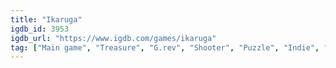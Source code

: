 ```yaml
---
title: "Ikaruga"
igdb_id: 3953
igdb_url: "https://www.igdb.com/games/ikaruga"
tag: ["Main game", "Treasure", "G.rev", "Shooter", "Puzzle", "Indie", "Arcade", "Single player", "Multiplayer", "Split screen", "Third person", "Bird view / Isometric", "Action", "Science fiction"]
---
```

